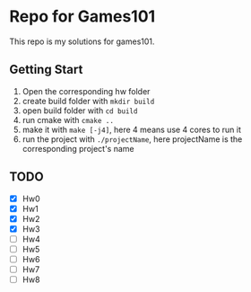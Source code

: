 # Repo for Games101

This repo is my solutions for games101.

## Getting Start

1. Open the corresponding hw folder
2. create build folder with `mkdir build`
3. open build folder with `cd build`
4. run cmake with `cmake ..`
5. make it with `make [-j4]`, here 4 means use 4 cores to run it
6. run the project with `./projectName`, here projectName is the corresponding project's name

## TODO
- [x] Hw0
- [x] Hw1
- [x] Hw2
- [x] Hw3
- [ ] Hw4
- [ ] Hw5
- [ ] Hw6
- [ ] Hw7
- [ ] Hw8